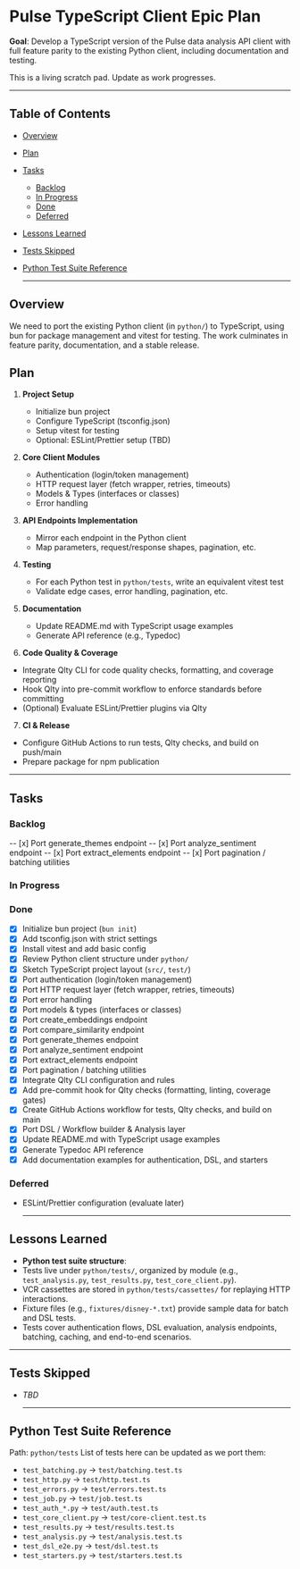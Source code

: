 # Pulse TypeScript Client Epic Plan

**Goal**: Develop a TypeScript version of the Pulse data analysis API client with full feature
parity to the existing Python client, including documentation and testing.

This is a living scratch pad. Update as work progresses.

---

## Table of Contents

- [Overview](#overview)
- [Plan](#plan)
- [Tasks](#tasks)
  - [Backlog](#backlog)
  - [In Progress](#in-progress)
  - [Done](#done)
  - [Deferred](#deferred)
- [Lessons Learned](#lessons-learned)
- [Tests Skipped](#tests-skipped)
- [Python Test Suite Reference](#python-test-suite-reference)

    ***

## Overview

We need to port the existing Python client (in `python/`) to TypeScript, using bun for package
management and vitest for testing. The work culminates in feature parity, documentation, and a
stable release.

## Plan

1. **Project Setup**

    - Initialize bun project
    - Configure TypeScript (tsconfig.json)
    - Setup vitest for testing
    - Optional: ESLint/Prettier setup (TBD)

2. **Core Client Modules**

    - Authentication (login/token management)
    - HTTP request layer (fetch wrapper, retries, timeouts)
    - Models & Types (interfaces or classes)
    - Error handling

3. **API Endpoints Implementation**

    - Mirror each endpoint in the Python client
    - Map parameters, request/response shapes, pagination, etc.

4. **Testing**

    - For each Python test in `python/tests`, write an equivalent vitest test
    - Validate edge cases, error handling, pagination, etc.

5. **Documentation**

    - Update README.md with TypeScript usage examples
    - Generate API reference (e.g., Typedoc)

6. **Code Quality & Coverage**

- Integrate Qlty CLI for code quality checks, formatting, and coverage reporting
- Hook Qlty into pre-commit workflow to enforce standards before committing
- (Optional) Evaluate ESLint/Prettier plugins via Qlty

7. **CI & Release**

- Configure GitHub Actions to run tests, Qlty checks, and build on push/main
- Prepare package for npm publication

---

## Tasks

### Backlog

  <!-- API Endpoints Implementation -->

-- [x] Port generate_themes endpoint -- [x] Port analyze_sentiment endpoint -- [x] Port
extract_elements endpoint -- [x] Port pagination / batching utilities

  <!-- Quality & CI Tasks -->

### In Progress


### Done

- [x] Initialize bun project (`bun init`)
- [x] Add tsconfig.json with strict settings
- [x] Install vitest and add basic config
- [x] Review Python client structure under `python/`
- [x] Sketch TypeScript project layout (`src/`, `test/`)
- [x] Port authentication (login/token management)
- [x] Port HTTP request layer (fetch wrapper, retries, timeouts)
- [x] Port error handling
- [x] Port models & types (interfaces or classes)
- [x] Port create_embeddings endpoint
- [x] Port compare_similarity endpoint
- [x] Port generate_themes endpoint
- [x] Port analyze_sentiment endpoint
- [x] Port extract_elements endpoint
- [x] Port pagination / batching utilities
- [x] Integrate Qlty CLI configuration and rules
- [x] Add pre-commit hook for Qlty checks (formatting, linting, coverage gates)
- [x] Create GitHub Actions workflow for tests, Qlty checks, and build on main
- [x] Port DSL / Workflow builder & Analysis layer
- [x] Update README.md with TypeScript usage examples
- [x] Generate Typedoc API reference
- [x] Add documentation examples for authentication, DSL, and starters

### Deferred

- ESLint/Prettier configuration (evaluate later)

    ***

## Lessons Learned

- **Python test suite structure**:
- Tests live under `python/tests/`, organized by module (e.g., `test_analysis.py`,
  `test_results.py`, `test_core_client.py`).
- VCR cassettes are stored in `python/tests/cassettes/` for replaying HTTP interactions.
- Fixture files (e.g., `fixtures/disney-*.txt`) provide sample data for batch and DSL tests.
- Tests cover authentication flows, DSL evaluation, analysis endpoints, batching, caching, and
  end-to-end scenarios.

---

## Tests Skipped

- _TBD_

    ***

## Python Test Suite Reference

Path: `python/tests` List of tests here can be updated as we port them:

- `test_batching.py` → `test/batching.test.ts`
- `test_http.py` → `test/http.test.ts`
- `test_errors.py` → `test/errors.test.ts`
- `test_job.py` → `test/job.test.ts`
- `test_auth_*.py` → `test/auth.test.ts`
- `test_core_client.py` → `test/core-client.test.ts`
- `test_results.py` → `test/results.test.ts`
- `test_analysis.py` → `test/analysis.test.ts`
- `test_dsl_e2e.py` → `test/dsl.test.ts`
- `test_starters.py` → `test/starters.test.ts`

